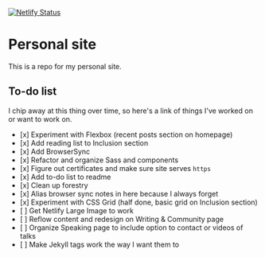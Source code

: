 ---
---

[![Netlify Status](https://api.netlify.com/api/v1/badges/8cee949a-319a-4fa2-b5aa-1712acf0b0b8/deploy-status)](https://app.netlify.com/sites/samk/deploys)

# Personal site

This is a repo for my personal site.

## To-do list

I chip away at this thing over time, so here's a link of things I've worked on or want to work on.


* \[x\] Experiment with Flexbox (recent posts section on homepage)
* \[x\] Add reading list to Inclusion section
* \[x\] Add BrowserSync
* \[x\] Refactor and organize Sass and components
* \[x\] Figure out certificates and make sure site serves `https`
* \[x\] Add to-do list to readme
* \[x\] Clean up forestry
* \[x\] Alias browser sync notes in here because I always forget
* \[x\] Experiment with CSS Grid (half done, basic grid on Inclusion section)
* \[ \] Get Netlify Large Image to work
* \[ \] Reflow content and redesign on Writing & Community page
* \[ \] Organize Speaking page to include option to contact or videos of talks
* \[ \] Make Jekyll tags work the way I want them to
